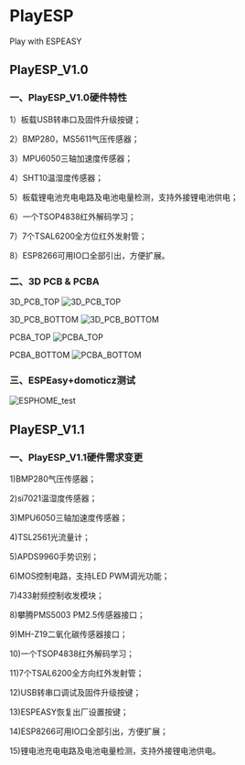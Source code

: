 # PlayESP
Play with ESPEASY
## PlayESP_V1.0
### 一、PlayESP_V1.0硬件特性

1）板载USB转串口及固件升级按键；

2）BMP280，MS5611气压传感器；

3）MPU6050三轴加速度传感器；

4）SHT10温湿度传感器；

5）板载锂电池充电电路及电池电量检测，支持外接锂电池供电；

6）一个TSOP4838红外解码学习；

7）7个TSAL6200全方位红外发射管；

8）ESP8266可用IO口全部引出，方便扩展。

### 二、3D PCB & PCBA

3D_PCB_TOP
![3D_PCB_TOP](https://github.com/xfce/PlayESP/raw/master/PlayESP_V1.0/img/3D_PCB_TOP.jpg)

3D_PCB_BOTTOM
![3D_PCB_BOTTOM](https://github.com/xfce/PlayESP/raw/master/PlayESP_V1.0/img/3D_PCB_BOTTOM.jpg) 

PCBA_TOP
![PCBA_TOP](https://github.com/xfce/PlayESP/raw/master/PlayESP_V1.0/img/PCBA_TOP.jpg)

PCBA_BOTTOM
![PCBA_BOTTOM](https://github.com/xfce/PlayESP/raw/master/PlayESP_V1.0/img/PCBA_BOTTOM.jpg)

### 三、ESPEasy+domoticz测试

![ESPHOME_test](https://github.com/xfce/PlayESP/raw/master/PlayESP_V1.0/img/ESPHOME_test.png)

## PlayESP_V1.1
### 一、PlayESP_V1.1硬件需求变更

1)BMP280气压传感器；

2)si7021温湿度传感器；

3)MPU6050三轴加速度传感器；

4)TSL2561光流量计；

5)APDS9960手势识别；

6)MOS控制电路，支持LED PWM调光功能；

7)433射频控制收发模块；

8)攀腾PMS5003 PM2.5传感器接口；

9)MH-Z19二氧化碳传感器接口；

10)一个TSOP4838红外解码学习；

11)7个TSAL6200全方向红外发射管；

12)USB转串口调试及固件升级按键；

13)ESPEASY恢复出厂设置按键；

14)ESP8266可用IO口全部引出，方便扩展；

15)锂电池充电电路及电池电量检测，支持外接锂电池供电。










